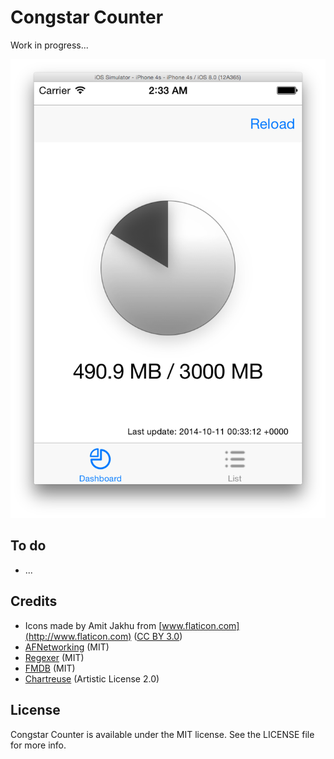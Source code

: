 # Congstar Counter

Work in progress...

![](screenshot.png)


## To do

* ...


## Credits

* Icons made by Amit Jakhu from [www.flaticon.com](http://www.flaticon.com) ([CC BY 3.0](http://creativecommons.org/licenses/by/3.0/))
* [AFNetworking](https://github.com/AFNetworking/AFNetworking) (MIT)
* [Regexer](https://github.com/fortinmike/Regexer) (MIT)
* [FMDB](https://github.com/ccgus/fmdb) (MIT)
* [Chartreuse](https://github.com/dainkaplan/Chartreuse) (Artistic License 2.0)

## License

Congstar Counter is available under the MIT license. See the LICENSE file for more info.
